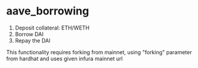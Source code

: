 # aave_borrowing

1. Deposit collateral: ETH/WETH
2. Borrow DAI
3. Repay the DAI

This functionality requires forking from mainnet, using "forking" parameter from hardhat and uses given infura mainnet url